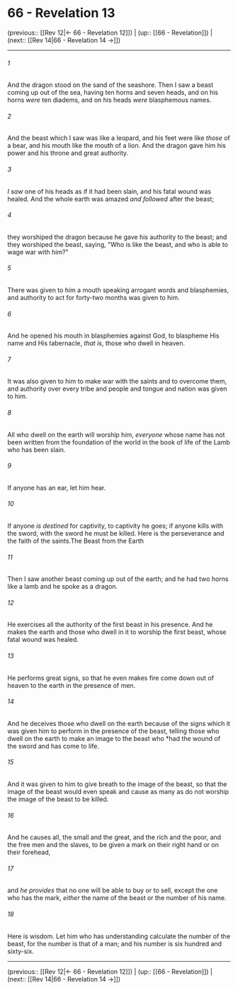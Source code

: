 # 66 - Revelation 13

(previous:: [[Rev 12|← 66 - Revelation 12]]) | (up:: [[66 - Revelation]]) | (next:: [[Rev 14|66 - Revelation 14 →]])

***


###### 1 
And the dragon stood on the sand of the seashore. Then I saw a beast coming up out of the sea, having ten horns and seven heads, and on his horns _were_ ten diadems, and on his heads _were_ blasphemous names. 

###### 2 
And the beast which I saw was like a leopard, and his feet were like _those_ of a bear, and his mouth like the mouth of a lion. And the dragon gave him his power and his throne and great authority. 

###### 3 
_I saw_ one of his heads as if it had been slain, and his fatal wound was healed. And the whole earth was amazed _and followed_ after the beast; 

###### 4 
they worshiped the dragon because he gave his authority to the beast; and they worshiped the beast, saying, "Who is like the beast, and who is able to wage war with him?" 

###### 5 
There was given to him a mouth speaking arrogant words and blasphemies, and authority to act for forty-two months was given to him. 

###### 6 
And he opened his mouth in blasphemies against God, to blaspheme His name and His tabernacle, _that is_, those who dwell in heaven. 

###### 7 
It was also given to him to make war with the saints and to overcome them, and authority over every tribe and people and tongue and nation was given to him. 

###### 8 
All who dwell on the earth will worship him, _everyone_ whose name has not been written from the foundation of the world in the book of life of the Lamb who has been slain. 

###### 9 
If anyone has an ear, let him hear. 

###### 10 
If anyone _is destined_ for captivity, to captivity he goes; if anyone kills with the sword, with the sword he must be killed. Here is the perseverance and the faith of the saints.The Beast from the Earth 

###### 11 
Then I saw another beast coming up out of the earth; and he had two horns like a lamb and he spoke as a dragon. 

###### 12 
He exercises all the authority of the first beast in his presence. And he makes the earth and those who dwell in it to worship the first beast, whose fatal wound was healed. 

###### 13 
He performs great signs, so that he even makes fire come down out of heaven to the earth in the presence of men. 

###### 14 
And he deceives those who dwell on the earth because of the signs which it was given him to perform in the presence of the beast, telling those who dwell on the earth to make an image to the beast who *had the wound of the sword and has come to life. 

###### 15 
And it was given to him to give breath to the image of the beast, so that the image of the beast would even speak and cause as many as do not worship the image of the beast to be killed. 

###### 16 
And he causes all, the small and the great, and the rich and the poor, and the free men and the slaves, to be given a mark on their right hand or on their forehead, 

###### 17 
and _he provides_ that no one will be able to buy or to sell, except the one who has the mark, _either_ the name of the beast or the number of his name. 

###### 18 
Here is wisdom. Let him who has understanding calculate the number of the beast, for the number is that of a man; and his number is six hundred and sixty-six.

***

(previous:: [[Rev 12|← 66 - Revelation 12]]) | (up:: [[66 - Revelation]]) | (next:: [[Rev 14|66 - Revelation 14 →]])
